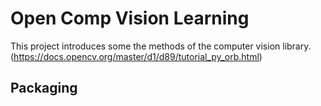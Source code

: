 # Open Comp Vision Learning

This project introduces some the methods of the computer vision library.
(https://docs.opencv.org/master/d1/d89/tutorial_py_orb.html)  


## Packaging
